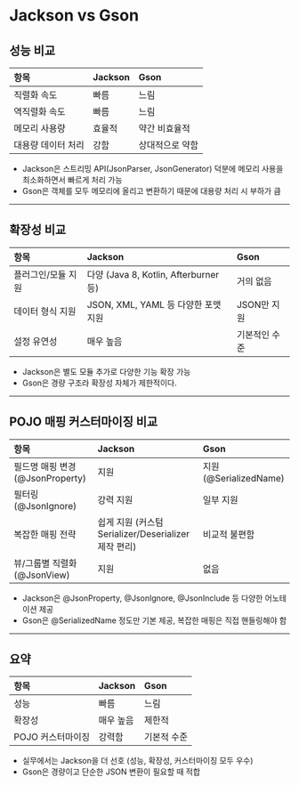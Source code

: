 
# Jackson vs Gson

## 성능 비교

| 항목 | Jackson | Gson |
|:-----|:--------|:-----|
| 직렬화 속도 | 빠름 | 느림 |
| 역직렬화 속도 | 빠름 | 느림 |
| 메모리 사용량 | 효율적 | 약간 비효율적 |
| 대용량 데이터 처리 | 강함 | 상대적으로 약함 |

- Jackson은 스트리밍 API(JsonParser, JsonGenerator) 덕분에 메모리 사용을 최소화하면서 빠르게 처리 가능
- Gson은 객체를 모두 메모리에 올리고 변환하기 때문에 대용량 처리 시 부하가 큼

---

## 확장성 비교

| 항목 | Jackson                            | Gson |
|:-----|:-----------------------------------|:-----|
| 플러그인/모듈 지원 | 다양 (Java 8, Kotlin, Afterburner 등) | 거의 없음 |
| 데이터 형식 지원 | JSON, XML, YAML 등 다양한 포맷 지원        | JSON만 지원 |
| 설정 유연성 | 매우 높음                              | 기본적인 수준 |

- Jackson은 별도 모듈 추가로 다양한 기능 확장 가능
- Gson은 경량 구조라 확장성 자체가 제한적이다.

---

## POJO 매핑 커스터마이징 비교

| 항목 | Jackson | Gson |
|:-----|:--------|:-----|
| 필드명 매핑 변경(@JsonProperty) | 지원 | 지원 (@SerializedName) |
| 필터링(@JsonIgnore) | 강력 지원 | 일부 지원 |
| 복잡한 매핑 전략 | 쉽게 지원 (커스텀 Serializer/Deserializer 제작 편리) | 비교적 불편함 |
| 뷰/그룹별 직렬화(@JsonView) | 지원 | 없음 |

- Jackson은 @JsonProperty, @JsonIgnore, @JsonInclude 등 다양한 어노테이션 제공
- Gson은 @SerializedName 정도만 기본 제공, 복잡한 매핑은 직접 핸들링해야 함

---

## 요약

| 항목 | Jackson | Gson |
|:-----|:--------|:-----|
| 성능 | 빠름 | 느림 |
| 확장성 | 매우 높음 | 제한적 |
| POJO 커스터마이징 | 강력함 | 기본적 수준 |

- 실무에서는 Jackson을 더 선호 (성능, 확장성, 커스터마이징 모두 우수)
- Gson은 경량이고 단순한 JSON 변환이 필요할 때 적합
